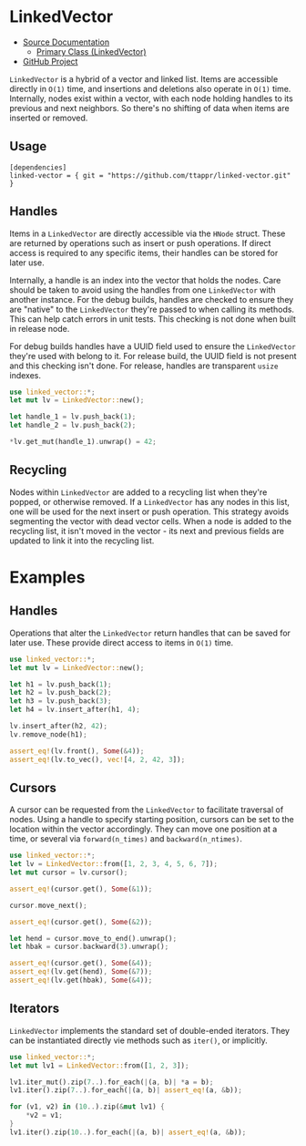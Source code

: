 # LinkedVector

- [Source Documentation](https://ttappr.github.io/linked-vector/doc/linked_vector/index.html)
    - [Primary Class (LinkedVector)](https://ttappr.github.io/linked-vector/doc/linked_vector/struct.LinkedVector.html)
- [GitHub Project](https://github.com/ttappr/linked-vector.git)

`LinkedVector` is a hybrid of a vector and linked list. Items are accessible
directly in `O(1)` time, and insertions and deletions also operate in `O(1)`
time. Internally, nodes exist within a vector, with each node holding handles 
to its previous and next neighbors. So there's no shifting of data when items 
are inserted or removed.

## Usage

```rust, ignore
[dependencies]
linked-vector = { git = "https://github.com/ttappr/linked-vector.git" }
```

## Handles

Items in a `LinkedVector` are directly accessible via the `HNode` struct. These
are returned by operations such as insert or push operations. If direct access
is required to any specific items, their handles can be stored for later use.

Internally, a handle is an index into the vector that holds the nodes. Care 
should be taken to avoid using the handles from one `LinkedVector` with another 
instance. For the debug builds, handles are checked to ensure they are "native"
to the `LinkedVector` they're passed to when calling its methods. This can help 
catch errors in unit tests. This checking is not done when built in release 
node.

For debug builds handles have a UUID field used to ensure the `LinkedVector` 
they're used with belong to it. For release build, the UUID field is not present
and this checking isn't done. For release, handles are transparent `usize`
indexes.

```rust
use linked_vector::*;
let mut lv = LinkedVector::new();

let handle_1 = lv.push_back(1);
let handle_2 = lv.push_back(2);

*lv.get_mut(handle_1).unwrap() = 42;
```
## Recycling

Nodes within `LinkedVector` are added to a recycling list when they're popped,
or otherwise removed. If a `LinkedVector` has any nodes in this list, one will 
be used for the next insert or push operation. This strategy avoids segmenting 
the vector with dead vector cells. When a node is added to the recycling list, 
it isn't moved in the vector - its next and previous fields are updated to link
it into the recycling list.

# Examples
## Handles

Operations that alter the `LinkedVector` return handles that can be saved for
later use. These provide direct access to items in `O(1)` time.


```rust
use linked_vector::*;
let mut lv = LinkedVector::new();

let h1 = lv.push_back(1);
let h2 = lv.push_back(2);
let h3 = lv.push_back(3);
let h4 = lv.insert_after(h1, 4);

lv.insert_after(h2, 42);
lv.remove_node(h1);

assert_eq!(lv.front(), Some(&4));
assert_eq!(lv.to_vec(), vec![4, 2, 42, 3]);

```

## Cursors

A cursor can be requested from the `LinkedVector` to facilitate traversal of 
nodes. Using a handle to specify starting position, cursors can be set to the
location within the vector accordingly. They can move one position at a time, 
or several via `forward(n_times)` and `backward(n_ntimes)`.

```rust
use linked_vector::*;
let lv = LinkedVector::from([1, 2, 3, 4, 5, 6, 7]);
let mut cursor = lv.cursor();

assert_eq!(cursor.get(), Some(&1));

cursor.move_next();

assert_eq!(cursor.get(), Some(&2));

let hend = cursor.move_to_end().unwrap();
let hbak = cursor.backward(3).unwrap();

assert_eq!(cursor.get(), Some(&4));
assert_eq!(lv.get(hend), Some(&7));
assert_eq!(lv.get(hbak), Some(&4));
```
## Iterators

`LinkedVector` implements the standard set of double-ended iterators. They can
be instantiated directly vie methods such as `iter()`, or implicitly.

```rust
use linked_vector::*;
let mut lv1 = LinkedVector::from([1, 2, 3]);

lv1.iter_mut().zip(7..).for_each(|(a, b)| *a = b);
lv1.iter().zip(7..).for_each(|(a, b)| assert_eq!(a, &b));

for (v1, v2) in (10..).zip(&mut lv1) {
    *v2 = v1;
}
lv1.iter().zip(10..).for_each(|(a, b)| assert_eq!(a, &b));
```

